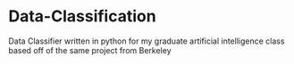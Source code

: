 # Data-Classification
Data Classifier written in python for my graduate artificial intelligence class based off of the same project from Berkeley

